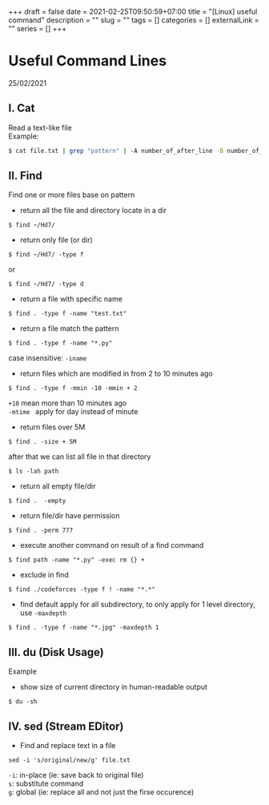 +++ 
draft = false
date = 2021-02-25T09:50:59+07:00
title = "[Linux] useful command"
description = ""
slug = "" 
tags = []
categories = []
externalLink = ""
series = []
+++

# Useful Command Lines
25/02/2021

## I. Cat
Read a text-like file  
Example:  
```bash
$ cat file.txt | grep "pattern" | -A number_of_after_line -B number_of_before_line -C both_before_and_after_lines
```

## II. Find
Find one or more files base on pattern  
- return all the file and directory locate in a dir
```
$ find ~/Hd7/
```
- return only file (or dir)
```
$ find ~/Hd7/ -type f
```
or
```
$ find ~/Hd7/ -type d
```
- return a file with specific name
```
$ find . -type f -name "test.txt"
```

- return a file match the pattern
```
$ find . -type f -name "*.py"
```
case insensitive: `-iname`

- return files which are modified in from 2 to 10 minutes ago
```
$ find . -type f -mmin -10 -mmin + 2
```
`+10` mean more than 10 minutes ago  
`-mtime ` apply for day instead of minute  

- return files over 5M
``` 
$ find . -size + 5M
```
after that we can list all file in that directory
```
$ ls -lah path 
```

- return all empty file/dir
```
$ find .  -empty
```

- return file/dir have permission
```
$ find . -perm 777
```

- execute another command on result of a find command
```
$ find path -name "*.py" -exec rm {} +
```

- exclude in find
```
$ find ./codeforces -type f ! -name "*.*"
```

- find default apply for all subdirectory, to only apply for 1 level directory, use `-maxdepth`
```
$ find . -type f -name "*.jpg" -maxdepth 1
```

## III. du (Disk Usage)
Example
- show size of current directory in human-readable output
```
$ du -sh
```

## IV. sed (Stream EDitor)
- Find and replace text in a file 
```
sed -i 's/original/new/g' file.txt
```
`-i`: in-place (ie: save back to original file)  
`s`: substitute command  
`g`: global (ie: replace all and not just the firse occurence)  

